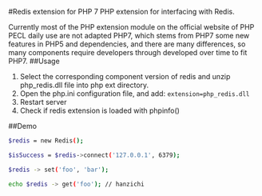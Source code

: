 #Redis extension for PHP 7
PHP extension for interfacing with Redis.

Currently most of the PHP extension module on the official website of PHP PECL daily use are not adapted PHP7, which stems from PHP7 some new features in PHP5 and dependencies, and there are many differences, so many components require developers through developed over time to fit PHP7.
##Usage

1. Select the corresponding component version of redis and unzip php_redis.dll file into php ext directory. 
2. Open the php.ini configuration file, and add: `extension=php_redis.dll`
3. Restart server
4. Check if redis extension is loaded with phpinfo()

##Demo
```bash
$redis = new Redis();

$isSuccess = $redis->connect('127.0.0.1', 6379);

$redis -> set('foo', 'bar');

echo $redis -> get('foo'); // hanzichi
```
